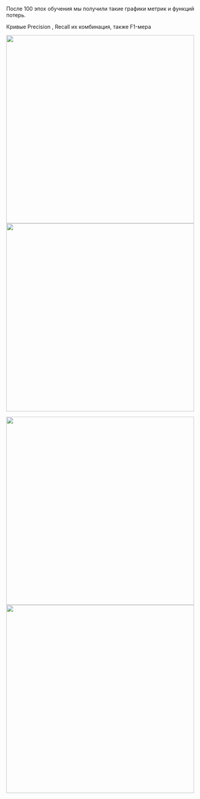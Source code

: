 После 100 эпох обучения мы получили такие графики метрик и функций потерь.

Кривые Precision , Recall их комбинация, также F1-мера

<p float="left">
  <img src="https://github.com/Fordreign/Tg_bot_detection_weed/assets/69246960/692c28da-f725-4a49-83b4-48c896e9fede" width="500" lendth=500 />
  <img src="https://github.com/Fordreign/Tg_bot_detection_weed/assets/69246960/9151fd9d-5aef-4dd2-9a71-966341e60de2" width="500" lendth=500 /> 
</p>

<p float="left">
  <img src="https://github.com/Fordreign/Tg_bot_detection_weed/assets/69246960/4b3bd155-ced1-4f88-b82c-5950b6b67d46" width="500" lendth=500 />
  <img src="https://github.com/Fordreign/Tg_bot_detection_weed/assets/69246960/6e7e69cd-4a85-4fd0-af5b-27dd6f60b31b" width="500" lendth=500 /> 
</p>
